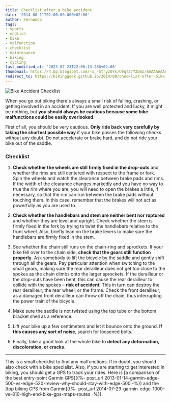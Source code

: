 ```yaml
---
title: Checklist after a bike accident
date: '2014-08-11T02:00:00.000+02:00'
author: Fernando
tags:
- sports
- english
- bike
- malfunction
- checklist
- maintenance
- biking
- cycling
last_modified_at: '2023-07-23T22:06:13.286+02:00'
thumbnail: https://4.bp.blogspot.com/-x_-htryz0Ys/U9qTZ7YZDmI/AAAAAAAAAjM/7_Jlw8im8sg/s72-c/7991426_f260%5B1%5D.jpg
redirect_to: https://bikinggeek.github.io/2014/08/checklist-after-bike-accident.html
---
```


![Bike Accident Checklist](https://4.bp.blogspot.com/-x_-htryz0Ys/U9qTZ7YZDmI/AAAAAAAAAjM/7_Jlw8im8sg/s1600/7991426_f260%5B1%5D.jpg)

When you go out biking there's always a small risk of falling, crashing, or getting involved in an accident. If you are well protected and lucky, it might be nothing, but **you should always be cautious because some bike malfunctions could be easily overlooked**.

First of all, you should be very cautious. **Only ride back very carefully by taking the shortest possible way** if your bike passes the following checks without any doubt. Do not accelerate or brake hard, and do not ride your bike out of the saddle.

### Checklist

1. **Check whether the wheels are still firmly fixed in the drop-outs** and whether the rims are still centered with respect to the frame or fork. Spin the wheels and watch the clearance between brake pads and rims. If the width of the clearance changes markedly and you have no way to true the rim where you are, you will need to open the brakes a little, if necessary, so that the rim can run between the brake pads without touching them. In this case, remember that the brakes will not act as powerfully as you are used to.

2. **Check whether the handlebars and stem are neither bent nor ruptured** and whether they are level and upright. Check whether the stem is firmly fixed in the fork by trying to twist the handlebars relative to the front wheel. Also, briefly lean on the brake levers to make sure the handlebars are firmly fixed in the stem.

3. See whether the chain still runs on the chain-ring and sprockets. If your bike fell over to the chain side, **check that the gears still function properly**. Ask somebody to lift the bicycle by the saddle and gently shift through all the gears. Pay particular attention when switching to the small gears, making sure the rear derailleur does not get too close to the spokes as the chain climbs onto the larger sprockets. If the derailleur or the drop-outs have been bent, this can cause the rear derailleur to collide with the spokes – **risk of accident**! This in turn can destroy the rear derailleur, the rear wheel, or the frame. Check the front derailleur, as a damaged front derailleur can throw off the chain, thus interrupting the power train of the bicycle.

4. Make sure the saddle is not twisted using the top tube or the bottom bracket shell as a reference.

5. Lift your bike up a few centimeters and let it bounce onto the ground. **If this causes any sort of noise**, search for loosened bolts.

6. Finally, take a good look at the whole bike to **detect any deformation, discoloration, or cracks**.

---

This is a small checklist to find any malfunctions. If in doubt, you should also check with a bike specialist. Also, if you are starting to get interested in biking, you should get a GPS to track your rides. Here is [a comparison of the best entry-point Garmin GPS]({%- post_url 2013-01-14-garmin-edge-500-vs-edge-520-review-why-should-stay-with-edge-500 -%}) and the [top biking GPS from Garmin]({%- post_url 2014-07-29-garmin-edge-1000-vs-810-high-end-bike-gps-maps-routes -%}).
